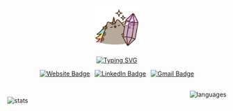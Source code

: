 <!-- Start of Icon -->
<div align='center'>
  <img
    src='assets/main_icon.gif'
    alt='main icon'
    width='100px'
  />
</div>
<!-- End of Icon -->

<!-- Start of Introduction -->
<div align='center'>

  [![Typing SVG](https://readme-typing-svg.demolab.com?font=Fira+Code&weight=600&size=17&duration=3000&pause=1500&color=9333ea&center=true&vCenter=true&multiline=true&width=520&height=60&lines=Hello+%F0%9F%91%8B+I'm+Bia!;%F0%9F%8C%B1+A+CS+student+who+loves+to+code+%2B+design)](https://git.io/typing-svg)

</div>
<!-- End of Introduction -->

<!-- Start of Social Media -->
<div align='center'>

  [![Website Badge](https://img.shields.io/badge/portfolio-000000?style=for-the-badge&logo=About.me&logoColor=white)](https://brlarce.com/)&ensp;
  [![LinkedIn Badge](https://img.shields.io/badge/LinkedIn-0077B5?style=for-the-badge&logo=linkedin&logoColor=white)](https://www.linkedin.com/in/brlarce/)&ensp;
  [![Gmail Badge](https://img.shields.io/badge/Gmail-D14836?style=for-the-badge&logo=gmail&logoColor=white)](mailto:brlim.arce@gmail.com)

</div> <br />
<!-- End of Social Media -->

<!-- Start of GitHub Stats -->
<div align='center' style='display: flex; flex-wrap: wrap; justify-content: space-between'>

  <img src='https://github-readme-stats-git-masterrstaa-rickstaa.vercel.app/api?username=brlimarce&theme=dracula&count_private=true&show_icons=true&include_all_commits=true&custom_title=GitHub&nbsp;Stats' alt='stats' style='height: 9rem' />&ensp;

  <img src='https://github-readme-stats-git-masterrstaa-rickstaa.vercel.app/api/top-langs/?username=brlimarce&theme=dracula&layout=compact' alt='languages' style='height: 9rem' />
</div>
<!-- End of GitHub Stats --
